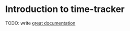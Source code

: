 # Introduction to time-tracker

TODO: write [great documentation](http://jacobian.org/writing/what-to-write/)
